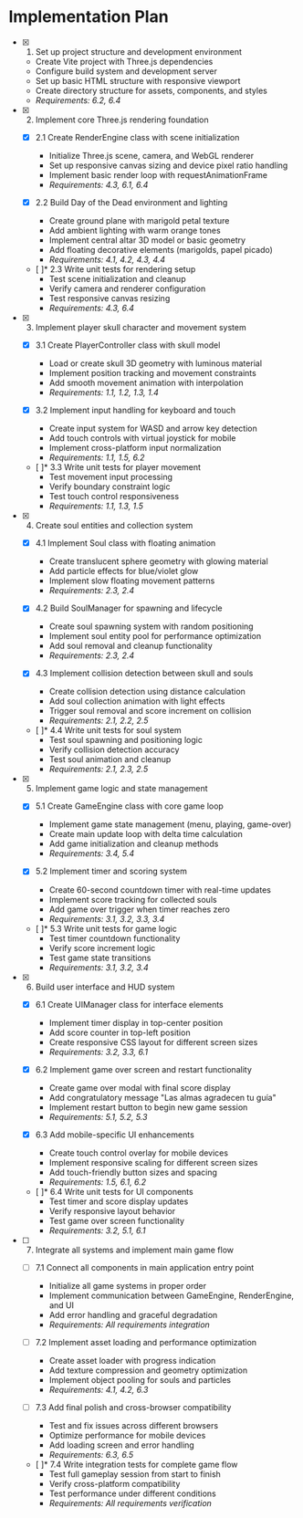 # Implementation Plan

- [x] 1. Set up project structure and development environment
  - Create Vite project with Three.js dependencies
  - Configure build system and development server
  - Set up basic HTML structure with responsive viewport
  - Create directory structure for assets, components, and styles
  - _Requirements: 6.2, 6.4_

- [x] 2. Implement core Three.js rendering foundation
  - [x] 2.1 Create RenderEngine class with scene initialization
    - Initialize Three.js scene, camera, and WebGL renderer
    - Set up responsive canvas sizing and device pixel ratio handling
    - Implement basic render loop with requestAnimationFrame
    - _Requirements: 4.3, 6.1, 6.4_

  - [x] 2.2 Build Day of the Dead environment and lighting
    - Create ground plane with marigold petal texture
    - Add ambient lighting with warm orange tones
    - Implement central altar 3D model or basic geometry
    - Add floating decorative elements (marigolds, papel picado)
    - _Requirements: 4.1, 4.2, 4.3, 4.4_

  - [ ]* 2.3 Write unit tests for rendering setup
    - Test scene initialization and cleanup
    - Verify camera and renderer configuration
    - Test responsive canvas resizing
    - _Requirements: 4.3, 6.4_

- [x] 3. Implement player skull character and movement system
  - [x] 3.1 Create PlayerController class with skull model
    - Load or create skull 3D geometry with luminous material
    - Implement position tracking and movement constraints
    - Add smooth movement animation with interpolation
    - _Requirements: 1.1, 1.2, 1.3, 1.4_

  - [x] 3.2 Implement input handling for keyboard and touch
    - Create input system for WASD and arrow key detection
    - Add touch controls with virtual joystick for mobile
    - Implement cross-platform input normalization
    - _Requirements: 1.1, 1.5, 6.2_

  - [ ]* 3.3 Write unit tests for player movement
    - Test movement input processing
    - Verify boundary constraint logic
    - Test touch control responsiveness
    - _Requirements: 1.1, 1.3, 1.5_

- [x] 4. Create soul entities and collection system
  - [x] 4.1 Implement Soul class with floating animation
    - Create translucent sphere geometry with glowing material
    - Add particle effects for blue/violet glow
    - Implement slow floating movement patterns
    - _Requirements: 2.3, 2.4_

  - [x] 4.2 Build SoulManager for spawning and lifecycle
    - Create soul spawning system with random positioning
    - Implement soul entity pool for performance optimization
    - Add soul removal and cleanup functionality
    - _Requirements: 2.3, 2.4_

  - [x] 4.3 Implement collision detection between skull and souls
    - Create collision detection using distance calculation
    - Add soul collection animation with light effects
    - Trigger soul removal and score increment on collision
    - _Requirements: 2.1, 2.2, 2.5_

  - [ ]* 4.4 Write unit tests for soul system
    - Test soul spawning and positioning logic
    - Verify collision detection accuracy
    - Test soul animation and cleanup
    - _Requirements: 2.1, 2.3, 2.5_

- [x] 5. Implement game logic and state management
  - [x] 5.1 Create GameEngine class with core game loop
    - Implement game state management (menu, playing, game-over)
    - Create main update loop with delta time calculation
    - Add game initialization and cleanup methods
    - _Requirements: 3.4, 5.4_

  - [x] 5.2 Implement timer and scoring system
    - Create 60-second countdown timer with real-time updates
    - Implement score tracking for collected souls
    - Add game over trigger when timer reaches zero
    - _Requirements: 3.1, 3.2, 3.3, 3.4_

  - [ ]* 5.3 Write unit tests for game logic
    - Test timer countdown functionality
    - Verify score increment logic
    - Test game state transitions
    - _Requirements: 3.1, 3.2, 3.4_

- [x] 6. Build user interface and HUD system
  - [x] 6.1 Create UIManager class for interface elements
    - Implement timer display in top-center position
    - Add score counter in top-left position
    - Create responsive CSS layout for different screen sizes
    - _Requirements: 3.2, 3.3, 6.1_

  - [x] 6.2 Implement game over screen and restart functionality
    - Create game over modal with final score display
    - Add congratulatory message "Las almas agradecen tu guía"
    - Implement restart button to begin new game session
    - _Requirements: 5.1, 5.2, 5.3_

  - [x] 6.3 Add mobile-specific UI enhancements
    - Create touch control overlay for mobile devices
    - Implement responsive scaling for different screen sizes
    - Add touch-friendly button sizes and spacing
    - _Requirements: 1.5, 6.1, 6.2_

  - [ ]* 6.4 Write unit tests for UI components
    - Test timer and score display updates
    - Verify responsive layout behavior
    - Test game over screen functionality
    - _Requirements: 3.2, 5.1, 6.1_

- [ ] 7. Integrate all systems and implement main game flow
  - [ ] 7.1 Connect all components in main application entry point
    - Initialize all game systems in proper order
    - Implement communication between GameEngine, RenderEngine, and UI
    - Add error handling and graceful degradation
    - _Requirements: All requirements integration_

  - [ ] 7.2 Implement asset loading and performance optimization
    - Create asset loader with progress indication
    - Add texture compression and geometry optimization
    - Implement object pooling for souls and particles
    - _Requirements: 4.1, 4.2, 6.3_

  - [ ] 7.3 Add final polish and cross-browser compatibility
    - Test and fix issues across different browsers
    - Optimize performance for mobile devices
    - Add loading screen and error handling
    - _Requirements: 6.3, 6.5_

  - [ ]* 7.4 Write integration tests for complete game flow
    - Test full gameplay session from start to finish
    - Verify cross-platform compatibility
    - Test performance under different conditions
    - _Requirements: All requirements verification_